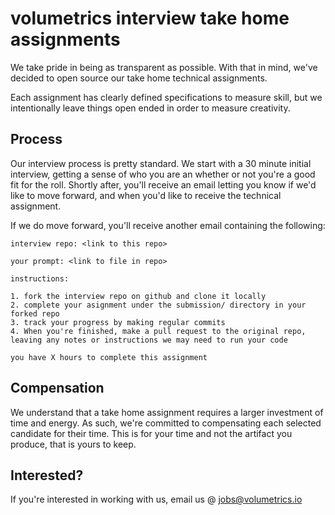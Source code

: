 # volumetrics interview take home assignments

We take pride in being as transparent as possible. With that in mind, we've decided to open source our take home technical assignments.

Each assignment has clearly defined specifications to measure skill, but we intentionally leave things open ended in order to measure creativity.

## Process

Our interview process is pretty standard. We start with a 30 minute initial interview, getting a sense of who you are an whether or not you're a good fit for the roll. Shortly after, you'll receive an email letting you know if we'd like to move forward, and when you'd like to receive the technical assignment.

If we do move forward, you'll receive another email containing the following:

    interview repo: <link to this repo>
    
    your prompt: <link to file in repo>
    
    instructions:
    
    1. fork the interview repo on github and clone it locally
    2. complete your asignment under the submission/ directory in your forked repo
    3. track your progress by making regular commits
    4. When you're finished, make a pull request to the original repo, leaving any notes or instructions we may need to run your code
    
    you have X hours to complete this assignment
## Compensation

We understand that a take home assignment requires a larger investment of time and energy. As such, we're committed to compensating each selected candidate for their time. This is for your time and not the artifact you produce, that is yours to keep.

## Interested?

If you're interested in working with us, email us @ [jobs@volumetrics.io](mailto:jobs@volumetrics.io)
